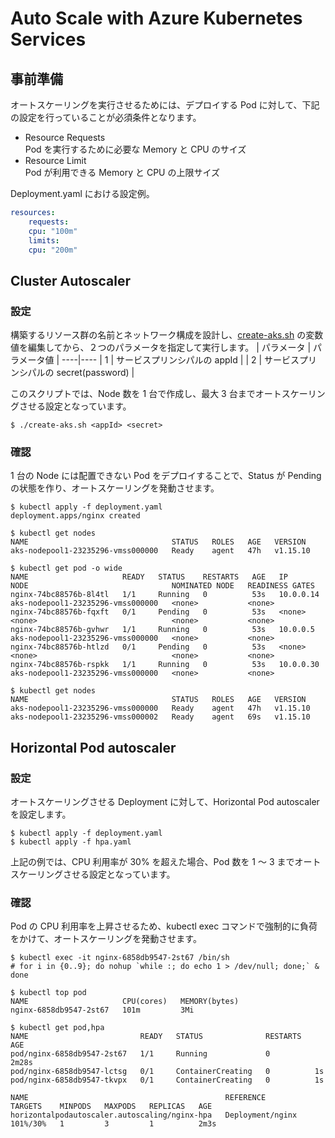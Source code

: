 # Auto Scale with Azure Kubernetes Services

## 事前準備
オートスケーリングを実行させるためには、デプロイする Pod に対して、下記の設定を行っていることが必須条件となります。

- Resource Requests  
Pod を実行するために必要な Memory と CPU のサイズ
- Resource Limit  
Pod が利用できる Memory と CPU の上限サイズ

Deployment.yaml における設定例。
```yaml
resources:
    requests:
    cpu: "100m"
    limits:
    cpu: "200m"
```

## Cluster Autoscaler
### 設定
構築するリソース群の名前とネットワーク構成を設計し、[create-aks.sh](./node/create-aks.sh) の変数値を編集してから、２つのパラメータを指定して実行します。
| パラメータ | パラメータ値 |
----|---- 
| 1 | サービスプリンシパルの appId |
| 2 | サービスプリンシパルの secret(password) |

このスクリプトでは、Node 数を 1 台で作成し、最大 3 台までオートスケーリングさせる設定となっています。

```shell-session
$ ./create-aks.sh <appId> <secret>
```

### 確認
1 台の Node には配置できない Pod をデプロイすることで、Status が Pending の状態を作り、オートスケーリングを発動させます。

```shell-session
$ kubectl apply -f deployment.yaml
deployment.apps/nginx created

$ kubectl get nodes
NAME                                STATUS   ROLES   AGE   VERSION
aks-nodepool1-23235296-vmss000000   Ready    agent   47h   v1.15.10

$ kubectl get pod -o wide
NAME                     READY   STATUS    RESTARTS   AGE   IP          NODE                                NOMINATED NODE   READINESS GATES
nginx-74bc88576b-8l4tl   1/1     Running   0          53s   10.0.0.14   aks-nodepool1-23235296-vmss000000   <none>           <none>
nginx-74bc88576b-fqxft   0/1     Pending   0          53s   <none>      <none>                              <none>           <none>
nginx-74bc88576b-gvhwr   1/1     Running   0          53s   10.0.0.5    aks-nodepool1-23235296-vmss000000   <none>           <none>
nginx-74bc88576b-htlzd   0/1     Pending   0          53s   <none>      <none>                              <none>           <none>
nginx-74bc88576b-rspkk   1/1     Running   0          53s   10.0.0.30   aks-nodepool1-23235296-vmss000000   <none>           <none>

$ kubectl get nodes
NAME                                STATUS   ROLES   AGE   VERSION
aks-nodepool1-23235296-vmss000000   Ready    agent   47h   v1.15.10
aks-nodepool1-23235296-vmss000002   Ready    agent   69s   v1.15.10
```

## Horizontal Pod autoscaler
### 設定
オートスケーリングさせる Deployment に対して、Horizontal Pod autoscaler を設定します。
```shell-session
$ kubectl apply -f deployment.yaml
$ kubectl apply -f hpa.yaml
```
上記の例では、CPU 利用率が 30% を超えた場合、Pod 数を 1 ～ 3 までオートスケーリングさせる設定となっています。

### 確認
Pod の CPU 利用率を上昇させるため、kubectl exec コマンドで強制的に負荷をかけて、オートスケーリングを発動させます。

```shell-session
$ kubectl exec -it nginx-6858db9547-2st67 /bin/sh
# for i in {0..9}; do nohup `while :; do echo 1 > /dev/null; done;` & done

$ kubectl top pod
NAME                     CPU(cores)   MEMORY(bytes)
nginx-6858db9547-2st67   101m         3Mi

$ kubectl get pod,hpa
NAME                         READY   STATUS              RESTARTS   AGE
pod/nginx-6858db9547-2st67   1/1     Running             0          2m28s
pod/nginx-6858db9547-lctsg   0/1     ContainerCreating   0          1s
pod/nginx-6858db9547-tkvpx   0/1     ContainerCreating   0          1s

NAME                                            REFERENCE          TARGETS    MINPODS   MAXPODS   REPLICAS   AGE
horizontalpodautoscaler.autoscaling/nginx-hpa   Deployment/nginx   101%/30%   1         3         1          2m3s
```
